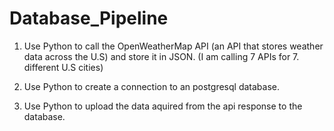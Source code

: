 # Database_Pipeline
1) Use Python to call the OpenWeatherMap API (an API that stores weather data across the U.S) and store it in JSON. (I am calling 7 APIs for 7. different U.S cities)

2) Use Python to create a connection to an postgresql database.
3) Use Python to upload the data aquired from the api response to the database. 
